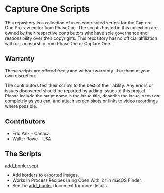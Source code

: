 # Capture One Scripts

This repository is a collection of user-contributed scripts for the Capture One Pro raw editor from PhaseOne. The scripts hosted in this collection are owned by their respective contributors who have sole governance and responsibility over their copyrights. This repository has no official affiliation with or sponsorship from PhaseOne or Capture One.

## Warranty

These scripts are offered freely and without warranty. Use them at your own discretion.

The contributors test their scripts to the best of their ability. Any errors or issues discovered should be reported by adding issues to this project. Please include the script name in the issue title, describe the issue in text as completely as you can, and attach screen shots or links to video recordings where possible.

## Contributors

* Eric Valk - Canada
* Walter Rowe – USA

## The Scripts

[add_border.scpt](add_border.scpt)

* Add borders to exported images.
* Works in Process Recipes using Open With, or in macOS Finder.
* See the [add_border](add_border.md) document for more details.
